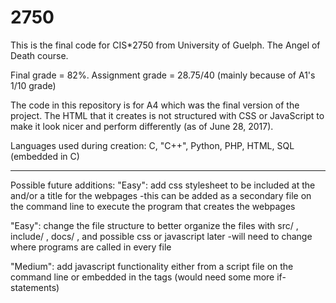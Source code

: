 # 2750
This is the final code for CIS*2750 from University of Guelph. The Angel of Death course. 

Final grade = 82%. Assignment grade = 28.75/40 (mainly because of A1's 1/10 grade)

The code in this repository is for A4 which was the final version of the project.
The HTML that it creates is not structured with CSS or JavaScript to make it look nicer and perform differently (as of June 28, 2017).

Languages used during creation:
C, "C++", Python, PHP, HTML, SQL (embedded in C)

*********************************

Possible future additions:
"Easy": add css stylesheet to be included at the <head> </head> and/or a title for the webpages
	-this can be added as a secondary file on the command line to execute the program that creates the webpages

"Easy": change the file structure to better organize the files with src/ , include/ , docs/ , and possible css or javascript later
	-will need to change where programs are called in every file

"Medium": add javascript functionality either from a script file on the command line or embedded in the tags (would need some more if-statements)	
